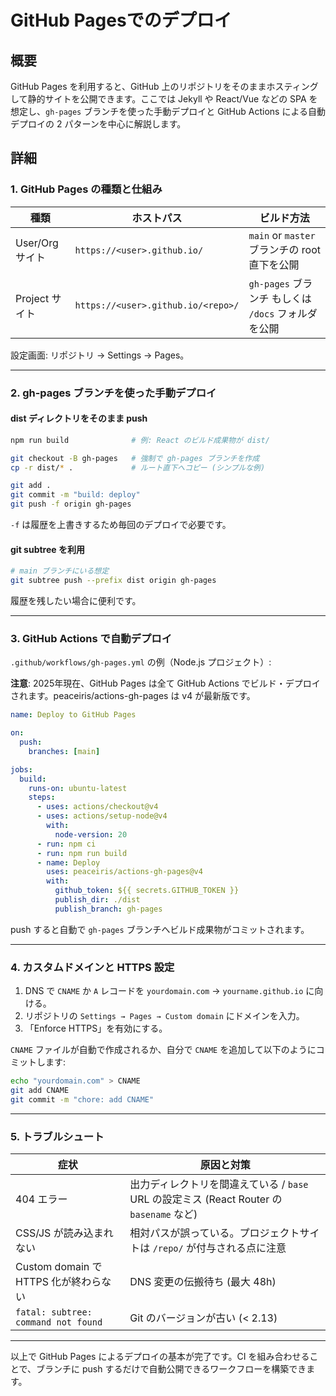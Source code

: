 # GitHub Pagesでのデプロイ

## 概要

GitHub Pages を利用すると、GitHub 上のリポジトリをそのままホスティングして静的サイトを公開できます。ここでは Jekyll や React/Vue などの SPA を想定し、`gh-pages` ブランチを使った手動デプロイと GitHub Actions による自動デプロイの 2 パターンを中心に解説します。

## 詳細

### 1. GitHub Pages の種類と仕組み

| 種類 | ホストパス | ビルド方法 |
| ---- | ---------- | ---------- |
| User/Org サイト | `https://<user>.github.io/` | `main` or `master` ブランチの root 直下を公開 |
| Project サイト  | `https://<user>.github.io/<repo>/` | `gh-pages` ブランチ もしくは `/docs` フォルダを公開 |

設定画面: リポジトリ → Settings → Pages。

---

### 2. gh-pages ブランチを使った手動デプロイ

#### dist ディレクトリをそのまま push

```bash
npm run build              # 例: React のビルド成果物が dist/

git checkout -B gh-pages   # 強制で gh-pages ブランチを作成
cp -r dist/* .             # ルート直下へコピー (シンプルな例)

git add .
git commit -m "build: deploy"
git push -f origin gh-pages
```

`-f` は履歴を上書きするため毎回のデプロイで必要です。

#### git subtree を利用

```bash
# main ブランチにいる想定
git subtree push --prefix dist origin gh-pages
```

履歴を残したい場合に便利です。

---

### 3. GitHub Actions で自動デプロイ

`.github/workflows/gh-pages.yml` の例（Node.js プロジェクト）:

**注意**: 2025年現在、GitHub Pages は全て GitHub Actions でビルド・デプロイされます。peaceiris/actions-gh-pages は v4 が最新版です。

```yaml
name: Deploy to GitHub Pages

on:
  push:
    branches: [main]

jobs:
  build:
    runs-on: ubuntu-latest
    steps:
      - uses: actions/checkout@v4
      - uses: actions/setup-node@v4
        with:
          node-version: 20
      - run: npm ci
      - run: npm run build
      - name: Deploy
        uses: peaceiris/actions-gh-pages@v4
        with:
          github_token: ${{ secrets.GITHUB_TOKEN }}
          publish_dir: ./dist
          publish_branch: gh-pages
```

push すると自動で `gh-pages` ブランチへビルド成果物がコミットされます。

---

### 4. カスタムドメインと HTTPS 設定

1. DNS で `CNAME` か `A` レコードを `yourdomain.com` → `yourname.github.io` に向ける。
2. リポジトリの `Settings → Pages → Custom domain` にドメインを入力。
3. 「Enforce HTTPS」を有効にする。

`CNAME` ファイルが自動で作成されるか、自分で `CNAME` を追加して以下のようにコミットします:

```bash
echo "yourdomain.com" > CNAME
git add CNAME
git commit -m "chore: add CNAME"
```

---

### 5. トラブルシュート

| 症状 | 原因と対策 |
| ---- | ---------- |
| 404 エラー | 出力ディレクトリを間違えている / `base` URL の設定ミス (React Router の `basename` など) |
| CSS/JS が読み込まれない | 相対パスが誤っている。プロジェクトサイトは `/repo/` が付与される点に注意 |
| Custom domain で HTTPS 化が終わらない | DNS 変更の伝搬待ち (最大 48h) |
| `fatal: subtree: command not found` | Git のバージョンが古い (< 2.13) |

---

以上で GitHub Pages によるデプロイの基本が完了です。CI を組み合わせることで、ブランチに push するだけで自動公開できるワークフローを構築できます。
